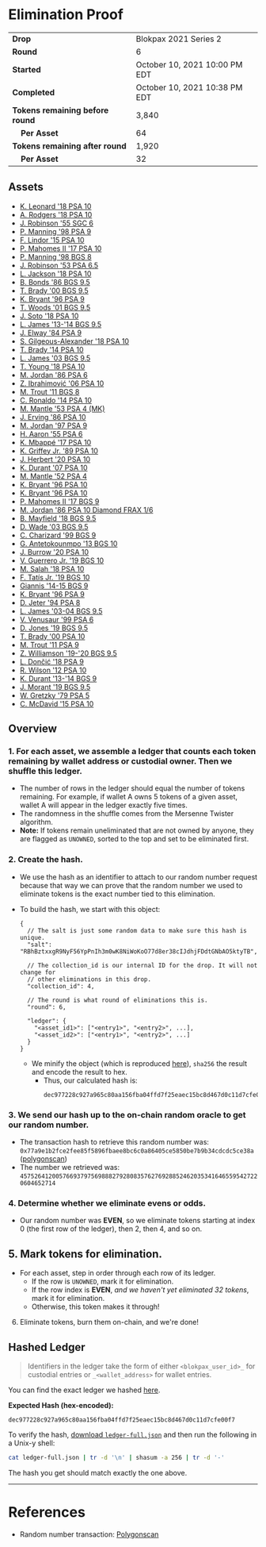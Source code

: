 # Elimination Proof

|||
|---|---|
| **Drop** | Blokpax 2021 Series 2 |
| **Round** | 6 |
| **Started** | October 10, 2021 10:00 PM EDT |
| **Completed** | October 10, 2021 10:38 PM EDT |
| **Tokens remaining before round** | 3,840 |
| **&nbsp;&nbsp;&nbsp;&nbsp;Per Asset** | 64 |
| **Tokens remaining after round** | 1,920 |
| **&nbsp;&nbsp;&nbsp;&nbsp;Per Asset** | 32 |

## Assets

- [K. Leonard &#039;18 PSA 10](asset-183.md)
- [A. Rodgers &#039;18 PSA 10](asset-184.md)
- [J. Robinson &#039;55 SGC 6](asset-185.md)
- [P. Manning &#039;98 PSA 9](asset-186.md)
- [F. Lindor &#039;15 PSA 10](asset-187.md)
- [P. Mahomes II &#039;17 PSA 10](asset-188.md)
- [P. Manning &#039;98 BGS 8](asset-189.md)
- [J. Robinson &#039;53 PSA 6.5](asset-190.md)
- [L. Jackson &#039;18 PSA 10](asset-191.md)
- [B. Bonds &#039;86 BGS 9.5](asset-192.md)
- [T. Brady &#039;00 BGS 9.5](asset-193.md)
- [K. Bryant &#039;96 PSA 9](asset-194.md)
- [T. Woods &#039;01 BGS 9.5](asset-195.md)
- [J. Soto &#039;18 PSA 10](asset-196.md)
- [L. James &#039;13-&#039;14 BGS 9.5](asset-197.md)
- [J. Elway &#039;84 PSA 9](asset-198.md)
- [S. Gilgeous-Alexander &#039;18 PSA 10](asset-199.md)
- [T. Brady &#039;14 PSA 10](asset-200.md)
- [L. James &#039;03 BGS 9.5](asset-201.md)
- [T. Young &#039;18 PSA 10](asset-202.md)
- [M. Jordan &#039;86 PSA 6](asset-203.md)
- [Z. Ibrahimović &#039;06 PSA 10](asset-204.md)
- [M. Trout &#039;11 BGS 8](asset-205.md)
- [C. Ronaldo &#039;14 PSA 10](asset-206.md)
- [M. Mantle &#039;53 PSA 4 (MK)](asset-207.md)
- [J. Erving &#039;86 PSA 10](asset-208.md)
- [M. Jordan &#039;97 PSA 9](asset-209.md)
- [H. Aaron &#039;55 PSA 6](asset-210.md)
- [K. Mbappé &#039;17 PSA 10](asset-211.md)
- [K. Griffey Jr. &#039;89 PSA 10](asset-212.md)
- [J. Herbert &#039;20 PSA 10](asset-213.md)
- [K. Durant &#039;07 PSA 10](asset-214.md)
- [M. Mantle &#039;52 PSA 4](asset-215.md)
- [K. Bryant &#039;96 PSA 10](asset-216.md)
- [K. Bryant &#039;96 PSA 10](asset-217.md)
- [P. Mahomes II &#039;17 BGS 9](asset-218.md)
- [M. Jordan &#039;86 PSA 10 Diamond FRAX 1/6](asset-219.md)
- [B. Mayfield &#039;18 BGS 9.5](asset-220.md)
- [D. Wade &#039;03 BGS 9.5](asset-221.md)
- [C. Charizard &#039;99 BGS 9](asset-222.md)
- [G. Antetokounmpo &#039;13 BGS 10](asset-223.md)
- [J. Burrow &#039;20 PSA 10](asset-224.md)
- [V. Guerrero Jr. &#039;19 BGS 10](asset-225.md)
- [M. Salah &#039;18 PSA 10](asset-226.md)
- [F. Tatís Jr. &#039;19 BGS 10](asset-227.md)
- [Giannis &#039;14-15 BGS 9](asset-228.md)
- [K. Bryant &#039;96 PSA 9](asset-229.md)
- [D. Jeter &#039;94 PSA 8](asset-230.md)
- [L. James &#039;03-04 BGS 9.5](asset-231.md)
- [V. Venusaur &#039;99 PSA 6](asset-232.md)
- [D. Jones &#039;19 BGS 9.5](asset-233.md)
- [T. Brady &#039;00 PSA 10](asset-234.md)
- [M. Trout &#039;11 PSA 9](asset-235.md)
- [Z. Williamson &#039;19-&#039;20 BGS 9.5](asset-236.md)
- [L. Dončić &#039;18 PSA 9](asset-237.md)
- [R. Wilson &#039;12 PSA 10](asset-238.md)
- [K. Durant &#039;13-&#039;14 BGS 9](asset-239.md)
- [J. Morant &#039;19 BGS 9.5](asset-240.md)
- [W. Gretzky &#039;79 PSA 5](asset-241.md)
- [C. McDavid &#039;15 PSA 10](asset-242.md)

## Overview

### 1. For each asset, we assemble a ledger that counts each token remaining by wallet address or custodial owner. Then we shuffle this ledger.
- The number of rows in the ledger should equal the number of tokens remaining. For example, if wallet A owns 5 tokens of a given asset, wallet A will appear in the ledger exactly five times.
- The randomness in the shuffle comes from the Mersenne Twister algorithm.
- **Note:** If tokens remain uneliminated that are not owned by anyone, they are flagged as `UNOWNED`, sorted to the top and set to be eliminated first.

### 2. Create the hash.
- We use the hash as an identifier to attach to our random number request because that way we can prove that the random number we used to eliminate tokens is the exact number tied to this elimination.
- To build the hash, we start with this object:
  ```jsonc
  {
    // The salt is just some random data to make sure this hash is unique.
    "salt": "RBhBztxxgR9NyF56YpPnIh3m0wK8NiWoKoO77d8er38cIJdhjFDdtGNbAO5ktyTB",

    // The collection_id is our internal ID for the drop. It will not change for
    // other eliminations in this drop.
    "collection_id": 4,

    // The round is what round of eliminations this is.
    "round": 6,

    "ledger": {
      "<asset_id1>": ["<entry1>", "<entry2>", ...],
      "<asset_id2>": ["<entry1>", "<entry2>", ...]
    }
  }
  ```

  - We minify the object (which is reproduced [here][ledger_full]), `sha256` the result and encode the result to hex.
    - Thus, our calculated hash is:
      ```plain
      dec977228c927a965c80aa156fba04ffd7f25eaec15bc8d467d0c11d7cfe00f7
      ```

### 3. We send our hash up to the on-chain random oracle to get our random number.
  - The transaction hash to retrieve this random number was: `0x77a9e1b2fce2fee85f5896fbaee8bc6c0a86405ce5850be7b9b34cdcdc5ce38a` ([polygonscan][random_txn])
  - The number we retrieved was: `45752641200576693797569888279280835762769288524620353416465595427220604652714`

### 4. Determine whether we eliminate evens or odds.
  
  - Our random number was **EVEN**, so we eliminate tokens starting at index 0 (the first row of the ledger), then 2, then 4, and so on.
  
## 5. Mark tokens for elimination.
  - For each asset, step in order through each row of its ledger.
    - If the row is `UNOWNED`, mark it for elimination.
    - If the row index is **EVEN**, _and we haven't yet eliminated 32 tokens_, mark it for elimination.
    - Otherwise, this token makes it through!

6. Eliminate tokens, burn them on-chain, and we're done!

## Hashed Ledger

> Identifiers in the ledger take the form of either `<blokpax_user_id>_` for custodial entries or `_<wallet_address>` for wallet entries.

You can find the exact ledger we hashed [here][ledger_full].

**Expected Hash (hex-encoded):**
```
dec977228c927a965c80aa156fba04ffd7f25eaec15bc8d467d0c11d7cfe00f7
```

To verify the hash, [download `ledger-full.json`][ledger_full] and then run the following in a Unix-y shell:

```bash
cat ledger-full.json | tr -d '\n' | shasum -a 256 | tr -d '-'
```

The hash you get should match exactly the one above.

---

# References

- Random number transaction: [Polygonscan][random_txn]

[random_txn]: https://polygonscan.com/tx/0x77a9e1b2fce2fee85f5896fbaee8bc6c0a86405ce5850be7b9b34cdcdc5ce38a
[ledger_full]: ledger-full.json
